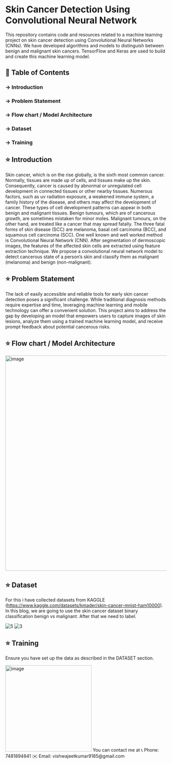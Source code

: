 # Skin Cancer Detection Using Convolutional Neural Network
This repository contains code and resources related to a machine learning project on skin cancer detection using Convolutional Neural Networks (CNNs). We have developed algorithms and models to distinguish between benign and malignant skin cancers. TensorFlow and Keras are used to build and create this machine learning model.

## 📄 Table of Contents

### &rarr; Introduction

### &rarr; Problem Statement

### &rarr; Flow chart / Model Architecture

### &rarr; Dataset

### &rarr; Training

## ⭐ Introduction
Skin cancer, which is on the rise globally, is the sixth most common cancer. Normally, tissues are made up of cells, and tissues make up the skin. Consequently, cancer is caused by abnormal or unregulated cell development in connected tissues or other nearby tissues. Numerous factors, such as uv radiation exposure, a weakened immune system, a family history of the disease, and others may affect the development of cancer. These types of cell development patterns can appear in both benign and malignant tissues. Benign tumours, which are of cancerous growth, are sometimes mistaken for minor moles. Malignant tumours, on the other hand, are treated like a cancer that may spread fatally.
The three fatal forms of skin disease (SCC) are melanoma, basal cell carcinoma (BCC), and squamous cell carcinoma (SCC).
One well known and well worked method is Convolutional Neural Network (CNN). After segmentation of dermoscopic images, the features of the affected skin cells are extracted using feature extraction technique. We propose a convolutional neural network model to detect cancerous state of a person’s skin and classify them as malignant (melanoma) and benign (non-malignant).

## ⭐ Problem Statement
The lack of easily accessible and reliable tools for early skin cancer detection poses a significant challenge. While traditional diagnosis methods require expertise and time, leveraging machine learning and mobile technology can offer a convenient solution. This project aims to address the gap by developing an model that empowers users to capture images of skin lesions, analyze them using a trained machine learning model, and receive prompt feedback about potential cancerous risks.

## ⭐ Flow chart / Model Architecture
<img width="670" alt="image" src="https://github.com/vishwajeetkumar9185/Skin_Cancer_detection_using_CNN/assets/109755895/1bf11dfc-2933-40cd-9337-811668ca4506">



## ⭐ Dataset
For this i have collected datasets from KAGGLE (https://www.kaggle.com/datasets/kmader/skin-cancer-mnist-ham10000). In this blog, we are going to use the skin cancer dataset binary classification benign vs malignant. After that we need to label.

![5](https://github.com/vishwajeetkumar9185/Skin_Cancer_detection_using_CNN/assets/109755895/af906d67-dafa-41b6-b355-5716d0fc7e8e)
![3](https://github.com/vishwajeetkumar9185/Skin_Cancer_detection_using_CNN/assets/109755895/17847acc-d7db-46be-98a9-484956939a6b)

## ⭐ Training

Ensure you have set up the data as described in the DATASET section.




<img width="269" alt="image" src="https://github.com/vishwajeetkumar9185/Skin_Cancer_detection_using_CNN/assets/109755895/7870e15d-9729-4db2-9251-9611b1a30550">
You can contact me at 📞 Phone: 7481894841
✉️ Email: vishwajeetkumar9185@gmail.com


